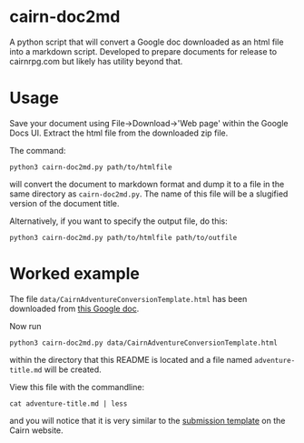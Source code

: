 
# cairn-doc2md

A python script that will convert a Google doc downloaded as an html file into a markdown script.
Developed to prepare documents for release to cairnrpg.com but likely has utility beyond that.

# Usage

Save your document using File->Download->'Web page' within the Google Docs UI. Extract the html file from the downloaded zip file.

The command:
```
python3 cairn-doc2md.py path/to/htmlfile
```
will convert the document to markdown format and dump it to a file in the same directory as `cairn-doc2md.py`. The name of this file will be a slugified version of the document title.

Alternatively, if you want to specify the output file, do this:
```
python3 cairn-doc2md.py path/to/htmlfile path/to/outfile
```

# Worked example

The file `data/CairnAdventureConversionTemplate.html` has been downloaded from [this Google doc](https://docs.google.com/document/d/1-rfGGLmSc-SC5CL_8QXU5OSbNSyXF4yEfXDKwZrab2M/edit?usp=sharing).

Now run 
```
python3 cairn-doc2md.py data/CairnAdventureConversionTemplate.html
```
within the directory that this README is located and a file named `adventure-title.md` will be created.

View this file with the commandline:
```
cat adventure-title.md | less 
```
and you will notice that it is very similar to the [submission template](https://cairnrpg.com/submissions/adventure-conversions/#submission-template) on the Cairn website.